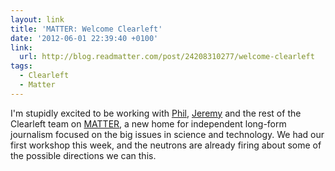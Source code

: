 ```yaml
---
layout: link
title: 'MATTER: Welcome Clearleft'
date: '2012-06-01 22:39:40 +0100'
link:
  url: http://blog.readmatter.com/post/24208310277/welcome-clearleft
tags:
  - Clearleft
  - Matter
---
```

I'm stupidly excited to be working with [Phil][1], [Jeremy][2] and the rest of the Clearleft team on [MATTER][3], a new home for independent long-form journalism focused on the big issues in science and technology. We had our first workshop this week, and the neutrons are already firing about some of the possible directions we can this.

[1]: http://gyford.com/
[2]: http://adactio.com/
[3]: http://readmatter.com/
